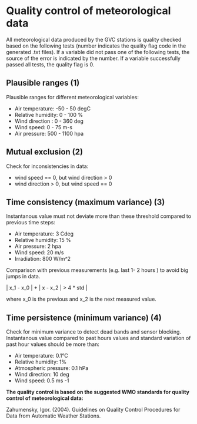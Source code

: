 # Quality control of meteorological data 


All meteorological data produced by the GVC stations is quality checked based on the following tests (number indicates the quality flag code in the generated .txt files). If a variable did not pass one of the following tests, the source of the error is indicated by the number. If a variable successfully passed all tests, the quality flag is 0.




## Plausible ranges (1) 

Plausible ranges for different meteorological variables: 


- Air temperature: -50 - 50 degC
- Relative humidity: 0 - 100 %
- Wind direction : 0 - 360 deg
- Wind speed: 0 - 75  m-s
- Air pressure: 500 - 1100 hpa 


## Mutual exclusion (2)

Check for inconsistencies in data:

- wind speed == 0, but wind direction > 0 
- wind direction > 0, but wind speed == 0


## Time consistency (maximum variance) (3)


Instantanous value must not deviate more than these threshold compared to previous time steps: 

- Air temperature: 3  Cdeg
- Relative humidity: 15  %
- Air pressure: 2  hpa
- Wind speed: 20  m/s
- Irradiation: 800  W/m^2


Comparison with previous measurements (e.g. last 1-  2 hours ) to avoid big jumps in data. 

| x_1 - x_0 | + | x - x_2 | > 4 * std |
                                      

where x_0 is the previous and x_2 is the next measured value. 


## Time persistence (minimum variance)   (4)


Check for minimum variance to detect dead bands and sensor blocking. Instantanous value compared to past hours values and standard variation of past hour values should be more than: 



- Air temperature: 0.1°C 
- Relative humidity: 1% 
- Atmospheric pressure: 0.1 hPa 
- Wind direction: 10 deg
- Wind speed: 0.5 ms -1 



**The quality control is based on  the suggested WMO standards for quality control of meteorological data:** 

Zahumensky, Igor. (2004). Guidelines on Quality Control Procedures for Data from Automatic Weather Stations. 
